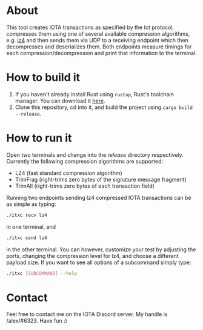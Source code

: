 # About
This tool creates IOTA transactions as specified by the Ict protocol, compresses them using one of several available compression algorithms, e.g. [lz4](https://en.wikipedia.org/wiki/LZ4_(compression_algorithm)) and then sends them via UDP to a receiving endpoint which then decompresses and deserializes them. Both endpoints measure timings for each compression/decompression and print that information to the terminal.

# How to build it
1. If you haven't already install Rust using `rustup`, Rust's toolchain manager. You can download it [here](https://www.rust-lang.org/tools/install).
2. Clone this repository, cd into it, and build the project using `cargo build --release`.

# How to run it
Open two terminals and change into the *release* directory respectively. Currently the following compression algorithms are supported:
* LZ4 (fast standard compression algorithm)
* TrimFrag (right-trims zero bytes of the signature message fragment)
* TrimAll (right-trims zero bytes of each transaction field)

Running two endpoints sending lz4 compressed IOTA transactions can be as simple as typing: 
```Bash
./itxc recv lz4 
```
in one terminal, and 
```Bash
./itxc send lz4
```
in the other terminal. You can however, customize your test by adjusting the ports, changing the compression level for lz4, and choose a different payload size. If you want to see all options of a subcommand simply type:
```Bash
./itxc [SUBCOMMAND] --help
```

# Contact 
Feel free to contact me on the IOTA Discord server. My handle is /alex/#6323. Have fun :)
